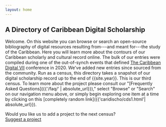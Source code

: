 ```yaml
---
layout: home
---
```


## A Directory of Caribbean Digital Scholarship

Welcome. On this website you can browse or search an open-source bibliography of digital resources resulting from---and meant for---the study of the Caribbean. Here you will learn more about the contours of our Caribbean scholarly and cultural record online. The bulk of our entries were compiled during one of the out-of-synch events that defined [The Caribbean Digital VII](http://caribbeandigitalnyc.net/2020/directory/) conference in 2020. We've added new entries since sourced from the community. Run as a census, this directory takes a snapshot of our digital scholarship record up to the end of {{site.year}}. This is our third census. To learn more about the project please consult our "[Frequently Asked Questions]({{'/faq/' | absolute_url}})," select "Browse" or "Search" on our navigation menu above, or simply begin exploring one item at a time by clicking on this [completely random link]({{'caridischo/cds1.html'| absolute_url}}).

<div class="text-center mt-5 lead">Would you like us to add a project to the next census?</div>

<div class="text-center"><a class="action-button btn" href="https://forms.gle/Y6zH1M2qHc7oLfv77" target="_blank" role="button">Suggest a project</a></div>
